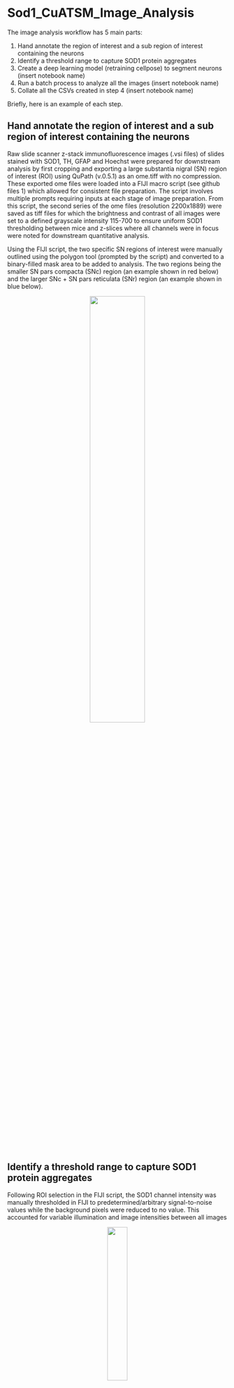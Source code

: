 # Sod1_CuATSM_Image_Analysis

The image analysis workflow has 5 main parts:
1) Hand annotate the region of interest and a sub region of interest containing the neurons
2) Identify a threshold range to capture SOD1 protein aggregates  
3) Create a deep learning model (retraining cellpose) to segment neurons (insert notebook name)
4) Run a batch process to analyze all the images (insert notebook name)
5) Collate all the CSVs created in step 4 (insert notebook name)

Briefly, here is an example of each step. 

## Hand annotate the region of interest and a sub region of interest containing the neurons

Raw slide scanner z-stack immunofluorescence images (.vsi files) of slides stained with SOD1, TH, GFAP and Hoechst were prepared for downstream analysis by first cropping and exporting a large substantia nigral (SN) region of interest (ROI) using QuPath (v.0.5.1) as an ome.tiff with no compression. These exported ome files were loaded into a FIJI macro script (see github files 1) which allowed for consistent file preparation. The script involves multiple prompts requiring inputs at each stage of image preparation. From this script, the second series of the ome files (resolution 2200x1889) were saved as tiff files for which the brightness and contrast of all images were set to a defined grayscale intensity 115-700 to ensure uniform SOD1 thresholding between mice and z-slices where all channels were in focus were noted for downstream quantitative analysis.

Using the FIJI script, the two specific SN regions of interest were manually outlined using the polygon tool (prompted by the script) and converted to a binary-filled mask area to be added to analysis. The two regions being the smaller SN pars compacta (SNc) region (an example shown in red below) and the larger SNc + SN pars reticulata (SNr) region (an example shown in blue below). 

<p align="center">
<img  src="read_me_files/ROIS.png" width="50%" height="50%" /> 
</p>


## Identify a threshold range to capture SOD1 protein aggregates 

Following ROI selection in the FIJI script, the SOD1 channel intensity was manually thresholded  in FIJI to predetermined/arbitrary signal-to-noise values while the background pixels were reduced to no value. This accounted for variable illumination and image intensities between all images 

<p align="center">
<img  src="read_me_files/sod_1_thresh.png" width="30%" height="30%"/> 
</p>

###### Screenshot taken whilst implementing the threshold range workflow

## Create a deep learning model (retraining cellpose) to segment neurons

A custom trained deep learning artificial intelligence (AI) cellpose model was trained for use in downstream neuron stereological analysis. This cellpose model was trained on 50 2-dimensional image slices from 16 z-stack images (from 8 different mice; 10% of cohort) which had been manually segmented by one investigator. It was then applied to an additional set of 8 slices in which neurons had also been manually segmented and counted, resulting stereological counts exhibited an accuracy of 0.72 and f1 score of 0.83.

<p align="center">
<img  src="read_me_files/raw.png" width="30%" height="30%"/> 
</p>

###### Example# 2D raw image slices from z-stack.

<p align="center">
<img  src="read_me_files/mask.png" width="30%" height="30%"/> 
</p>

###### Example: 2D raw image slices from z-stack with corresponding mask to (re)train cellpose. 

The code to train the model is in the script "sod1_cellpose.ipynb" the key paramaters used were:

| Input  | Value |
| ------------- | ------------- |
| number_of_epochs | 500  |
| initial_learning_rate  | 0.1  |
| batch_size | 16  |
| percentage_validation  | 20  |
| Use_Data_augmentation  | False  |
| Pretrained_model | "Cytoplasm2"  |

The code we used was essentially the [ZeroCostDL4Mic](https://www.nature.com/articles/s41467-021-22518-0/) cellpose notebook, however we created a local conda environment as to not be limited by colab sessions running out of resources.


## Run a batch process to analyze all the images

To analyse the images with neuron stereology, astrocyte segmentation and SOD1 localisation quantification, an automated custom python workflow (SOD_1_image_analysis_loop.ipynb) was used to process the tiff images produced during the pre-processing stage. The workflow generated a spatial profile within the inputted SN ROIs for the neurons, astrocytes and SOD1 and forms a three-dimensional (3D) reconstruction allowing visualisation of the spatial localisation of SOD1 aggregates within and outside these cell types.

The workflow is based of a "ref_master_csv, with the following structure:

| Directonary                                            | IMAGE_ID                      | min_thresh | max_thresh | first_slice | last_slice | Genptype | Treatment | Width (Pixels) | With (um) | Height (Pixels) | Height (um) | C dim | Z dim | T dim | X_pix | Y_pix | Z_pix |
|--------------------------------------------------------|-------------------------------|------------|------------|-------------|------------|----------|-----------|----------------|-----------|-----------------|-------------|-------|-------|-------|-------|-------|-------|
| R:\PRJ-SOD1_AI\cuatsm_treatment_sod_1_analysis_200_300 | MS167_SN_Z01_1_VC_Tiff_format | 370        | 698        | 2           | 35         | SOCK     | SSV       | 12246          | 1408.29   | 10890           | 1252.3      | 4     | 41    | 1     | 0.115 | 0.115 | 0.5   |
| R:\PRJ-SOD1_AI\cuatsm_treatment_sod_1_analysis_200_300 | MS167_SN_Z01_2_VC_Tiff_format | 374        | 698        | 3           | 36         | SOCK     | SSV       | 12246          | 1408.29   | 10890           | 1252.3      | 4     | 41    | 1     | 0.115 | 0.115 | 0.5   |
| R:\PRJ-SOD1_AI\cuatsm_treatment_sod_1_analysis_200_300 | MS167_SN_Z03_1_VC_Tiff_format | 381        | 698        | 1           | 39         | SOCK     | SSV       | 17910          | 2059.66   | 12480           | 1435.2      | 4     | 41    | 1     | 0.115 | 0.115 | 0.5   |
| R:\PRJ-SOD1_AI\cuatsm_treatment_sod_1_analysis_200_300 | MS167_SN_Z03_2_VC_Tiff_format | 377        | 698        | 1           | 36         | SOCK     | SSV       | 17910          | 2059.66   | 12480           | 1435.2      | 4     | 41    | 1     | 0.115 | 0.115 | 0.5   |
| R:\PRJ-SOD1_AI\cuatsm_treatment_sod_1_analysis_200_300 | MS167_SN_Z05_1_VC_Tiff_format | 367        | 698        | 1           | 33         | SOCK     | SSV       | 16272          | 1871.29   | 10584           | 1217.16     | 4     | 41    | 1     | 0.115 | 0.115 | 0.5   |
| R:\PRJ-SOD1_AI\cuatsm_treatment_sod_1_analysis_200_300 | MS167_SN_Z05_2_VC_Tiff_format | 381        | 698        | 1           | 38         | SOCK     | SSV       | 16272          | 1871.29   | 10584           | 1217.16     | 4     | 41    | 1     | 0.115 | 0.115 | 0.5   |
| R:\PRJ-SOD1_AI\cuatsm_treatment_sod_1_analysis_200_300 | MS167_SN_Z07_1_VC_Tiff_format | 377        | 698        | 1           | 35         | SOCK     | SSV       | 13200          | 1518      | 13272           | 1526.28     | 4     | 41    | 1     | 0.115 | 0.115 | 0.5   |

The explanation for each column is as follows:

| Column Title  | Explanation |
| ------------- | ------------- |
| Directonary | The location of the image  |
| IMAGE_ID  | A unique ID for each image  |
| min_thresh | min grayscale range for indetifying SOD1  |
| max_thresh  | max grayscale range for indetifying SOD1  |
| first_slice  | crops the image  |
| last_slice | crops the image   |
| Genptype  | identifies the genotype  |
| Width (Pixels) | image width in pixels   |
|  With (um)  | image width in micron   |
| Height (Pixels) |  image height in pixels   |
| Height (um) |  image height in micron   |
|  C dim | number of channels  |
| Z dim | number of Z slices   |
| T dim | number of time channels   |
|  X_pix| X pixel size (um)  |
|  Y_pix | Y pixel size (um)   |
|  Z_pix | Z pixel size (um)   |


For each IMAGE_ID there are 3 files 
#### 1)	IMAGE_ID + “Tiff_format “
- This contains the 4 channel ome.tiff 
#### 2) IMAGE_ID + “mask “
- This contains the SNc + SN pars reticulata (SNr) 3D mask
#### 3) IMAGE_ID + “neuron_outline “
- This contains the SN pars compacta (SNc) region 3D mask

For neuron stereology, the python workflow ran the TH channel through the custom trained cellpose model in order to locate and segment every neuron in the SNc ROI. It is important to note our model was trained on 2D data to produce 3D segmentations of neurons. This is done using “stitching” as described in the cellpose documentation 

*Cellpose will create ROIs in 2D on each XY slice and then stitch them across slices if the IoU between the mask on the current slice and the next slice is greater than or equal to the stitch_threshold* 

after some trial and error we settled on a stitch_threshold of 0.25. The 3D images were then binarized and cleaned using a dilation, fill holes, erosion and remove small objects sequence. After cleaning individual cells were labelled using "label image regions". 


To capture the non-uniform morphology of an astrocyte, the python workflow applied qsegmentation method of triangular yen thresholding, a size filter removed small objects. The workflow segmented astrocytes to measure and record their volume in the SNc and SNr and created a 3D-reconstruction of their spatial location in the image.

For SOD1 quantification, the python workflow applied the SOD1 manual thresholds. The Python workflow subsequently reports 3D measurements of both cellular (inside neurons and astrocytes) and other SOD1 aggregate volumes within the SNc and SNr regions (as defined by the masks from FIJI). The generation of a spatial profile and quantification of the thresholded SOD1 channel produced a 3D reconstruction allowing visualisation of the spatial localisation of SOD1 aggregates within and outside the different cell types.

Once the loop is up and running it exports the following files, naming is always done by OUT + IMAGE_ID + "what was measured" + "relevant extension")

| File Name  | Explanation |
| ------------- | ------------- |
| CELL.stl |  surface geometry of in neuron cells  |
| g_CELL.stl  | surface geometry of astrocyte cells  |
| mask.stl  | surface geometry of SNc + SN pars reticulata (SNr) 3D mask  |
| outline.stl  | surface geometry of SN pars compacta (SNc) region 3D mask |
| PROTEIN.stl  | surface geometry of all SOD1   |
| protein_in_cell.stl  | surface geometry of SOD1 in neuron cells   |
| protein_in_g_cellL.stl  |surface geometry of SOD1 in astrocyte cells  |
| protein_in_void.stl  | surface geometry of SOD1 in in the void |
| Cell_Volume.csv  | Cell volume for all individual neuron cells |
| cells_masked_outside_Volume.csv  | Cell volume for individual neuron cells outside the SN pars compacta (SNc) region 3D mask  |
| g_Cell_Volume.csv  | Total astrocyte cell volume |
| gilal_cells_outline_Volume.csv  | Total astrocyte cell volume outside the SN pars compacta (SNc) region 3D mask |
| MASK_Volume.csv  | Total SNc + SN pars reticulata (SNr) 3D mask volume |
| OUTLINE_Volume.csv  | Total SN pars compacta (SNc) region 3D mask volume |
| protein_in_cell_outside_Volume.csv  | SOD 1 volume in neuron cells outside the SN pars compacta (SNc) region 3D mask |
| Protein_in_cell_Volume.csv  | SOD 1 volume in all neuron cells  |
| protein_in_g_cell_outside_Volume.csv  | SOD 1 volume in astrocyte cells outside the SN pars compacta (SNc) region 3D mask |
| protein_in_g_cell_Volume.csv  | SOD 1 volume in all astrocyte cells  |
| protein_in_void_inside_Volume.csv  | SOD 1 volume in the void inside the SN pars compacta (SNc) region 3D mask|
| protein_in_void_outside_Volume.csv  | SOD 1 volume in the void outside the SN pars compacta (SNc) region 3D mask |
| void_inside_Volume.csv  | The volume of the void inside the SN pars compacta (SNc) region 3D mask  |
| void_outside_Volume.csv  | The volume of the void outside the SN pars compacta (SNc) region 3D mask  |
| void_Volume.csv  | The total volume of the void  |

From the .stls a render is produced for each image, a small handful of the total data is shown in the movie below

<p align="center">
<img  src="read_me_files/AI_eg_output.gif" width="600" height="600"/> 
</p>













